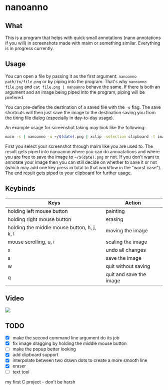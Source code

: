 # nanoanno

## What

This is a program that helps with quick small annotations (nano annotations if you will) in screenshots made with maim or something similar. Everything is in progress currently.

## Usage

You can open a file by passing it as the first argument: `nanoanno path/to/file.png` or by piping into the program. That's why `nanoanno file.png` and `cat file.png | nanoanno` behave the same. If there is both an argument and an image being piped into the program, piping will be prefered. 

You can pre-define the destination of a saved file with the `-o` flag. The save shortcuts will then just save the image to the destination saving you from the tiring file dialog (especially in day-to-day usage).

An example usage for screenshot taking may look like the following:

```sh
maim -s | nanoanno -o ~/$(date).png | xclip -selection clipboard -t image/png
```

First you select your screenshot through maim like you are used to. The result gets piped into nanoanno where you can do annoatations and where you are free to save the image to `~/$(date).png` or not. If you don't want to annotate your image then you can still decide on whether to save it or not (which may add one key press in total to that workflow in the "worst case"). The end result gets piped to your clipboard for further usage.

## Keybinds

|Keys|Action|
|---|---|
|holding left mouse button|painting|
|holding right mouse button|erasing|
|holding the middle mouse button, h, j, k, l|moving the image|
|mouse scrolling, u, i|scaling the image|
|x|undo all changes|
|s|save the image|
|w|quit without saving|
|q|quit and save the image|

## Video

![](https://cdn.discordapp.com/attachments/833686255446917123/874025047524798525/output.gif)

## TODO
- [x] make the second command line argument do its job
- [x] fix image dragging by holding the middle mouse button
- [ ] make the popup better looking
- [x] add clipboard support
- [x] interpolate between two drawn dots to create a more smooth line
- [x] eraser
- [ ] text tool

my first C project - don't be harsh
